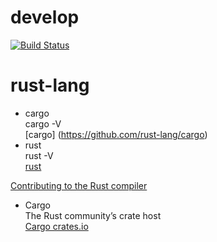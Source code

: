 # develop
[![Build Status](https://secure.travis-ci.org/robisys/develop.svg?branch=master)](https://travis-ci.org/robisys/develop)

# rust-lang  
* cargo   
  cargo -V    
[cargo] (https://github.com/rust-lang/cargo)
* rust    
  rust -V    
[rust](https://github.com/rust-lang/rust)

[Contributing to the Rust compiler](https://gregchapple.com/contributing-to-the-rust-compiler/)

* Cargo  
  The Rust community’s crate host   
[Cargo crates.io](https://crates.io/)


